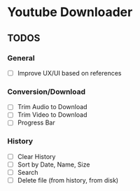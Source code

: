 # Youtube Downloader

## TODOS

### General

- [ ] Improve UX/UI based on references

### Conversion/Download

- [ ] Trim Audio to Download
- [ ] Trim Video to Download
- [ ] Progress Bar

### History

- [ ] Clear History
- [ ] Sort by Date, Name, Size
- [ ] Search
- [ ] Delete file (from history, from disk)
